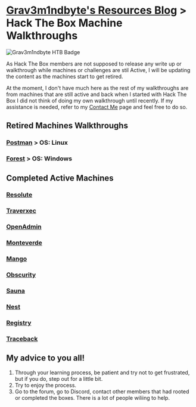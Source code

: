 # [Grav3m1ndbyte's Resources Blog](/index.html) > Hack The Box Machine Walkthroughs


![Grav3m1ndbyte HTB Badge](https://www.hackthebox.eu/badge/image/75471)




  As Hack The Box members are not supposed to release any write up or walkthrough while machines or challenges are stil Active, I will be updating the content as the machines start to get retired.

  At the moment, I don't have much here as the rest of my walkthroughs are from machines that are still active and back when I started with Hack The Box I did not think of doing my own walkthrough until recently. If my assistance is needed, refer to my [Contact Me](/contact.html) page and feel free to do so.





## Retired Machines Walkthroughs
###  [Postman](/HTB-Retired/Postman/postman.html) > OS: Linux
###  [Forest](/HTB-Retired/Forest/forest.html) > OS: Windows

## Completed Active Machines
###  [Resolute](/HTB-Active/resolute.html)
###  [Traverxec](/HTB-Active/traverxec.html)
###  [OpenAdmin](/HTB-Active/openadmin.html)
###  [Monteverde](/HTB-Active/monteverde.html)
###  [Mango](/HTB-Active/mango.html)
###  [Obscurity](/HTB-Active/obscurity.html)
###  [Sauna](/HTB-Active/sauna.html)
###  [Nest](/HTB-Active/nest.html)
###  [Registry](/HTB-Active/registry.html)
###  [Traceback](/HTB-Active/traceback.html)



## My advice to you all!

1. Through your learning process, be patient and try not to get frustrated, but if you do, step out for a little bit.
2. Try to enjoy the process.
3. Go to the forum, go to Discord, contact other members that had rooted or completed the boxes. There is a lot of people wiliing to help.
